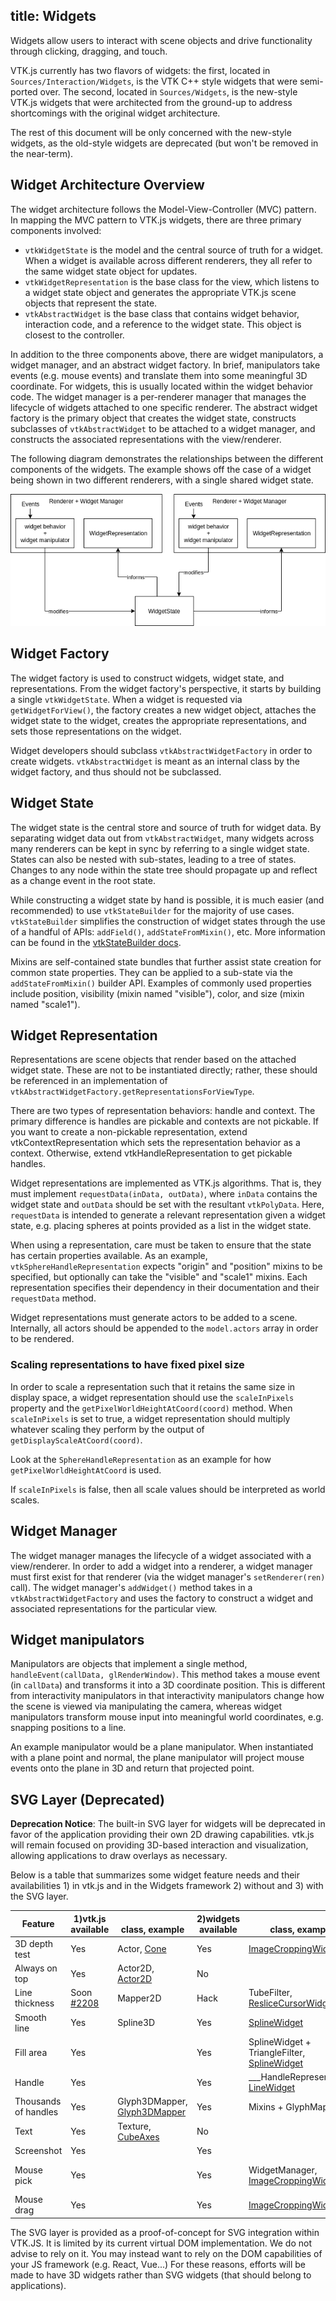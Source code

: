 title: Widgets
---

Widgets allow users to interact with scene objects and drive functionality
through clicking, dragging, and touch.

VTK.js currently has two flavors of widgets: the first, located in
`Sources/Interaction/Widgets`, is the VTK C++ style widgets that were
semi-ported over. The second, located in `Sources/Widgets`, is the new-style
VTK.js widgets that were architected from the ground-up to address shortcomings
with the original widget architecture.

The rest of this document will be only concerned with the new-style widgets, as
the old-style widgets are deprecated (but won't be removed in the near-term).

## Widget Architecture Overview

The widget architecture follows the Model-View-Controller (MVC) pattern. In
mapping the MVC pattern to VTK.js widgets, there are three primary components
involved:
- `vtkWidgetState` is the model and the central source of truth for a widget.
  When a widget is available across different renderers, they all refer to the
  same widget state object for updates.
- `vtkWidgetRepresentation` is the base class for the view, which listens to a
  widget state object and generates the appropriate VTK.js scene objects that
  represent the state.
- `vtkAbstractWidget` is the base class that contains widget behavior,
  interaction code, and a reference to the widget state. This object is closest
  to the controller.

In addition to the three components above, there are widget manipulators, a
widget manager, and an abstract widget factory. In brief, manipulators take
events (e.g. mouse events) and translate them into some meaningful 3D
coordinate. For widgets, this is usually located within the widget behavior
code. The widget manager is a per-renderer manager that manages the lifecycle
of widgets attached to one specific renderer. The abstract widget factory is
the primary object that creates the widget state, constructs subclasses of
`vtkAbstractWidget` to be attached to a widget manager, and constructs the
associated representations with the view/renderer.

The following diagram demonstrates the relationships between the different
components of the widgets. The example shows off the case of a widget being
shown in two different renderers, with a single shared widget state.

![Widgets Diagram][WidgetsDiagram]

## Widget Factory

The widget factory is used to construct widgets, widget state, and
representations. From the widget factory's perspective, it starts by building a
single `vtkWidgetState`. When a widget is requested via `getWidgetForView()`,
the factory creates a new widget object, attaches the widget state to the
widget, creates the appropriate representations, and sets those representations
on the widget.

Widget developers should subclass `vtkAbstractWidgetFactory` in order to create
widgets. `vtkAbstractWidget` is meant as an internal class by the widget
factory, and thus should not be subclassed.

## Widget State

The widget state is the central store and source of truth for widget data. By
separating widget data out from `vtkAbstractWidget`, many widgets across many
renderers can be kept in sync by referring to a single widget state. States can
also be nested with sub-states, leading to a tree of states. Changes to any
node within the state tree should propagate up and reflect as a change event in
the root state.

While constructing a widget state by hand is possible, it is much easier (and
recommended) to use `vtkStateBuilder` for the majority of use cases.
`vtkStateBuilder` simplifies the construction of widget states through the use
of a handful of APIs: `addField()`, `addStateFromMixin()`, etc. More
information can be found in the [vtkStateBuilder docs](../api/Widgets_Core_StateBuilder.html).

Mixins are self-contained state bundles that further assist state creation for
common state properties. They can be applied to a sub-state via the
`addStateFromMixin()` builder API. Examples of commonly used properties include
position, visibility (mixin named "visible"), color, and size (mixin named
"scale1").

## Widget Representation

Representations are scene objects that render based on the attached widget
state. These are not to be instantiated directly; rather, these should be
referenced in an implementation of
`vtkAbstractWidgetFactory.getRepresentationsForViewType`.

There are two types of representation behaviors: handle and context. The
primary difference is handles are pickable and contexts are not pickable. If
you want to create a non-pickable representation, extend
vtkContextRepresentation which sets the representation behavior as a context.
Otherwise, extend vtkHandleRepresentation to get pickable handles.

Widget representations are implemented as VTK.js algorithms. That is, they must
implement `requestData(inData, outData)`, where `inData` contains the widget
state and `outData` should be set with the resultant `vtkPolyData`. Here,
`requestData` is intended to generate a relevant representation given a widget
state, e.g. placing spheres at points provided as a list in the widget state.

When using a representation, care must be taken to ensure that the state has
certain properties available. As an example, `vtkSphereHandleRepresentation`
expects "origin" and "position" mixins to be specified, but optionally can take
the "visible" and "scale1" mixins. Each representation specifies their
dependency in their documentation and their `requestData` method.

Widget representations must generate actors to be added to a scene. Internally,
all actors should be appended to the `model.actors` array in order to be
rendered.

### Scaling representations to have fixed pixel size

In order to scale a representation such that it retains the same size in
display space, a widget representation should use the `scaleInPixels` property
and the `getPixelWorldHeightAtCoord(coord)` method. When `scaleInPixels` is set
to true, a widget representation should multiply whatever scaling they perform
by the output of `getDisplayScaleAtCoord(coord)`.

Look at the `SphereHandleRepresentation` as an example for how
`getPixelWorldHeightAtCoord` is used.

If `scaleInPixels` is false, then all scale values should be interpreted as
world scales.

## Widget Manager

The widget manager manages the lifecycle of a widget associated with a
view/renderer. In order to add a widget into a renderer, a widget manager must
first exist for that renderer (via the widget manager's `setRenderer(ren)`
call). The widget manager's `addWidget()` method takes in a
`vtkAbstractWidgetFactory` and uses the factory to construct a widget and
associated representations for the particular view.

## Widget manipulators

Manipulators are objects that implement a single method, `handleEvent(callData,
glRenderWindow)`. This method takes a mouse event (in `callData`) and
transforms it into a 3D coordinate position. This is different from
interactivity manipulators in that interactivity manipulators change how the
scene is viewed via manipulating the camera, whereas widget manipulators
transform mouse input into meaningful world coordinates, e.g. snapping
positions to a line.

An example manipulator would be a plane manipulator. When instantiated with a
plane point and normal, the plane manipulator will project mouse events onto the
plane in 3D and return that projected point.

## SVG Layer (Deprecated)

**Deprecation Notice**: The built-in SVG layer for widgets will be deprecated in favor of the application providing their own 2D drawing capabilities. vtk.js will remain focused on providing 3D-based interaction and visualization, allowing applications to draw overlays as necessary.

Below is a table that summarizes some widget feature needs and their availabilities 1) in vtk.js and in the Widgets framework 2) without and 3) with the SVG layer.

|     Feature     | 1)vtk.js<br/>available | <br/>class, example | 2)widgets<br/>available | <br/>class, example | 3)SVG<br/>available | <br/>class, example |
|-----------------|------------------------|---------------------|-------------------------|---------------------|---------------------|---------------------|
| 3D depth test   | Yes | Actor, [Cone](https://kitware.github.io/vtk-js/examples/Cone.html) | Yes        | [ImageCroppingWidget](https://kitware.github.io/vtk-js/examples/ImageCroppingWidget.html)  | Never |   |
| Always on top   | Yes | Actor2D, [Actor2D](https://kitware.github.io/vtk-js/examples/Actor2D.html) | No |   | Yes | [PolyLineWidget](https://kitware.github.io/vtk-js/examples/PolyLineWidget.html)
| Line thickness  | Soon [#2208](https://github.com/Kitware/vtk-js/pull/2208) | Mapper2D | Hack | TubeFilter, [ResliceCursorWidget](https://kitware.github.io/vtk-js/examples/ResliceCursorWidget.html) |Yes
| Smooth line     | Yes | Spline3D | Yes | [SplineWidget](https://kitware.github.io/vtk-js/examples/PolyLineWidget.html) | Yes |
| Fill area       | Yes |   | Yes | SplineWidget + TriangleFilter, [SplineWidget](https://kitware.github.io/vtk-js/examples/PolyLineWidget.html) | Yes |
| Handle          | Yes |   | Yes | ___HandleRepresentation, [LineWidget](https://kitware.github.io/vtk-js/examples/LineWidget.html) | Yes |
| Thousands of handles | Yes | Glyph3DMapper, [Glyph3DMapper](https://kitware.github.io/vtk-js/examples/Glyph3DMapper.html) | Yes | Mixins + GlyphMapper | Never |
| Text            | Yes | Texture, [CubeAxes](https://kitware.github.io/vtk-js/examples/CubeAxes.html) | No |  | Yes | [LineWidget](https://kitware.github.io/vtk-js/examples/LineWidget.html)
| Screenshot      | Yes |   | Yes |   | No |
| Mouse pick      | Yes |   | Yes | WidgetManager, [ImageCroppingWidget](https://kitware.github.io/vtk-js/examples/ImageCroppingWidget.html) | Yes | [LineWidget](https://kitware.github.io/vtk-js/examples/LineWidget.html) (text handle is pickable)
| Mouse drag      | Yes |   | Yes | [ImageCroppingWidget](https://kitware.github.io/vtk-js/examples/ImageCroppingWidget.html)  | No |

The SVG layer is provided as a proof-of-concept for SVG integration within VTK.JS.
It is limited by its current virtual DOM implementation. We do not advise to rely on it.
You may instead want to rely on the DOM capabilities of your JS framework (e.g. React, Vue...)
For these reasons, efforts will be made to have 3D widgets rather than SVG widgets (that should belong to applications).

[WidgetsDiagram]: ./gallery/widgets_diagram.png
